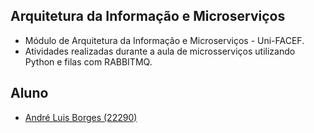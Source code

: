 ## Arquitetura da Informação e Microserviços

- Módulo de Arquitetura da Informação e Microserviços - Uni-FACEF.
- Atividades realizadas durante a aula de microsserviços utilizando Python e filas com RABBITMQ.
## Aluno

- [André Luis Borges (22290)](https://github.com/Andre-Borges)



